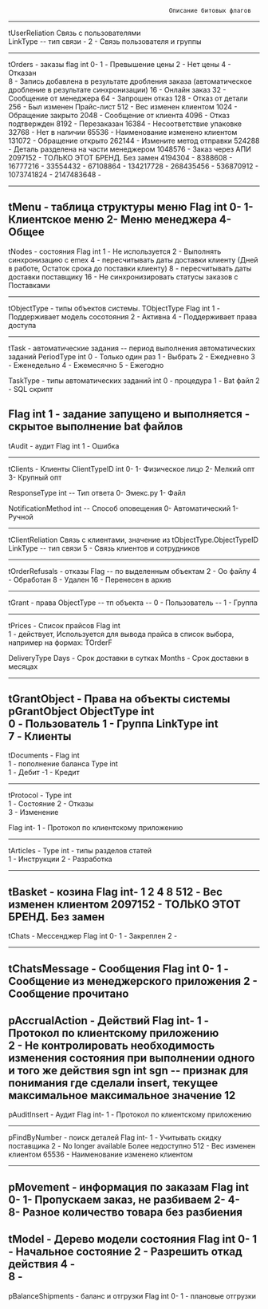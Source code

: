                                                  Описание битовых флагов

------------------------------------------------------------------------------------------------------------------------
tUserReliation              Связь с пользователями  
LinkType                     -- тип связи 
                             - 2 - Связь пользователя и группы

------------------------------
tOrders - заказы
flag                     int   0- 
                               1 - Превышение цены
                               2 - Нет цены
                               4 - Отказан	
							   8 - Запись добавлена в результате дробления заказа (автоматическое дробление в результате синхронизации)
                              16 - Онлайн заказ
                              32 - Сообщение от менеджера
                              64 - Запрошен отказ
                             128 - Отказ от детали
                             256 - Был изменен Прайс-лист
                             512 - Вес изменен клиентом
                            1024 - Обращение закрыто
                            2048 - Сообщение от клиента
                            4096 - Отказ подтвержден
                            8192 - Перезаказан
                           16384 - Несоответствие упаковке
                           32768 - Нет в наличии
                           65536 - Наименование изменено клиентом
                          131072 - Обращение открыто
                          262144 - Измените метод отправки
                          524288 - Деталь разделена на части менеджером
                         1048576 - Заказ через АПИ
                         2097152 - ТОЛЬКО ЭТОТ БРЕНД. Без замен
                         4194304 - 
                         8388608 - 
                        16777216 - 
                        33554432 - 
                        67108864 - 
                       134217728 - 
                       268435456 - 
                       536870912 - 
                      1073741824 - 
                      2147483648 - 

------------------------------
tMenu - таблица структуры меню
Flag                     int   0-
                               1- Клиентское меню
                               2- Меню менеджера
							   4- Общее
------------------------------
tNodes - состояния
Flag                     int   1 - Не используется
                               2 - Выполнять синхронизацию с emex
                               4 - пересчитывать даты доставки клиенту (Дней в работе, Остаток срока до поставки клиенту)
                               8 - пересчитывать даты доставки поставщику
                              16 - Не синхронизировать статусы заказов с Поставками
                           
------------------------------
tObjectType - типы объектов системы. TObjectType
Flag                     int   1 - Поддерживает модель сосотояния
                               2 - Активна
                               4 - Поддерживает права доступа

------------------------------
tTask       - автоматические задания
            -- период выполнения автоматических заданий
PeriodType               int   0 - Только один раз
                               1 - Выбрать
                               2 - Ежедневно
                               3 - Еженедельно
                               4 - Ежемесячно
                               5 - Ежегодно

TaskType - типы автоматических заданий
                         int   0 - процедура 
                               1 - Bat файл
                               2 - SQL скрипт

Flag                     int   1 - задание запущено и выполняется
                               - скрытое выполнение bat файлов
------------------------------
tAudit       - аудит
Flag                     int   1 - Ошибка
                             
------------------------------							   
tClients - Клиенты
ClientTypeID             int   0-
                               1- Физическое лицо
                               2- Мелкий опт
							   3- Крупный опт

ResponseType             int  -- Тип ответа
                               0- Эмекс.ру
                               1- Файл

NotificationMethod       int  -- Способ оповещения
                               0- Автоматический
                               1- Ручной

------------------------------
tClientReliation              Связь с клиентами, значение из tObjectType.ObjectTypeID    
LinkType                     -- тип связи 
                               5 - Связь клиентов и сотрудников

------------------------------
tOrderRefusals  - отказы
Flag                        -- по выделенным объектам
                               2 - Оо файлу
							   4 - Обработан
							   8 - Удален
                              16 - Перенесен в архив

------------------------------
tGrant   - права
ObjectType                  -- тп объекта
                            -- 0 - Пользователь
                            -- 1 - Группа

------------------------------
tPrices - Список прайсов
Flag                     int  
                              1 - действует, Используется для вывода прайса в список выбора, например на формах: TOrderF
                           
DeliveryType                  Days   - Срок доставки в сутках
                              Months - Срок доставки в месяцах

------------------------------
tGrantObject - Права на объекты системы
pGrantObject
ObjectType               int  
                              0 - Пользователь
                              1 - Группа
LinkType                 int  
                              7 - Клиенты
------------------------------
tDocuments - 
Flag                     int  
                              1 - пополнение баланса
Type                     int  
                              1 - Дебит
                             -1 - Кредит    
                                          
------------------------------
tProtocol - 
Type                    int  
                              1 - Состояние
                              2 - Отказы  
                              3 - Изменение 

Flag                    int- 
                         1   - Протокол по клиентскому приложению

------------------------------
tArticles - 
Type                    int - типы разделов статей  
                              1 - Инструкции 
                              2 - Разработка
                        
------------------------------
tBasket - козина
Flag                    int- 
                          1
                          2
                          4
                          8
                        512 - Вес изменен клиентом
                    2097152 - ТОЛЬКО ЭТОТ БРЕНД. Без замен
------------------------------
tChats - Мессенджер
Flag                     int   0- 
                               1 - Закреплен
                               2 - 

------------------------------
tChatsMessage - Сообщения
Flag                     int   0- 
                               1 - Сообщение из менеджерского приложения
                               2 - Сообщение прочитано
------------------------------

pAccrualAction - Действий
Flag                    int- 
                         1   - Протокол по клиентскому приложению    
                         2   - Не контролировать необходимость изменения состояния при выполнении одного и того же действия
sgn                     int  sgn -- признак для понимания где сделали insert, текущее максимальное максимальное значение 12                     
------------------------------
pAuditInsert   - Аудит
Flag                    int- 
                         1   - Протокол по клиентскому приложению           


------------------------------
pFindByNumber - поиск деталей
Flag                    int- 
                          1 - Учитывать скидку поставщика
                          2 - No longer available Более недоступно
                        512 - Вес изменен клиентом
                      65536 - Наименование изменено клиентом
                        
                              
------------------------------                              
pMovement - информация по заказам
Flag                     int  
                           0-
                           1- Пропускаем заказ, не разбиваем
                           2- 
						   4-  
                           8- Разное количество товара без разбиения 
------------------------------
tModel - Дерево модели состояния
Flag                     int   0- 
                               1 - Начальное состояние
                               2 - Разрешить откад действия
                               4 - 	
							   8 - 
------------------------------
pBalanceShipments - баланс и отгрузки
Flag                     int   0- 
                               1 - плановые отгрузки
